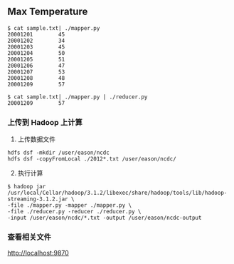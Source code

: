 ## Max Temperature

```
$ cat sample.txt| ./mapper.py
20001201        45
20001202        34
20001203        45
20001204        50
20001205        51
20001206        47
20001207        53
20001208        48
20001209        57

$ cat sample.txt| ./mapper.py | ./reducer.py
20001209        57

```

### 上传到 Hadoop 上计算

1. 上传数据文件

```
hdfs dsf -mkdir /user/eason/ncdc
hdfs dsf -copyFromLocal ./2012*.txt /user/eason/ncdc/
```

2. 执行计算

```
$ hadoop jar /usr/local/Cellar/hadoop/3.1.2/libexec/share/hadoop/tools/lib/hadoop-streaming-3.1.2.jar \
-file ./mapper.py -mapper ./mapper.py \
-file ./reducer.py -reducer ./reducer.py \
-input /user/eason/ncdc/*.txt -output /user/eason/ncdc-output
```

### 查看相关文件

[http://localhost:9870](http://localhost:9870)

